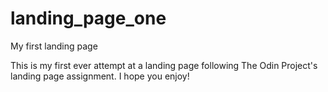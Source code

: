 # landing_page_one
My first landing page

This is my first ever attempt at a landing page following The Odin Project's landing page assignment. I hope you enjoy!
